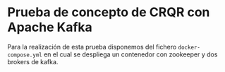 # Prueba de concepto de CRQR con Apache Kafka

Para la realización de esta prueba disponemos del fichero `docker-compose.yml` en el cual se despliega un contenedor con zookeeper y dos brokers de kafka.

